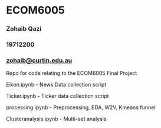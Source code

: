 # ECOM6005
### Zohaib Qazi
### 19712200
### zohaib@curtin.edu.au

Repo for code relating to the ECOM6005 Final Project



Eikon.ipynb - News Data collection script

Ticker.ipynb - Ticker data collection script

processing.ipynb - Preprocessing, EDA, W2V, Kmeans funnel

Clusteranalysis.ipynb - Multi-set analysis 

